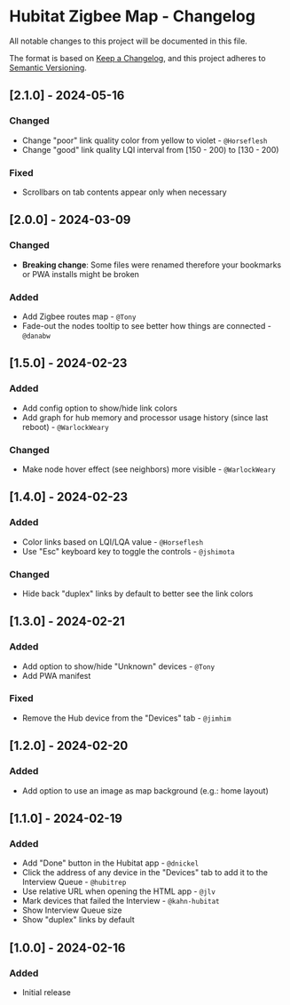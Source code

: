 # Hubitat Zigbee Map - Changelog

All notable changes to this project will be documented in this file.

The format is based on [Keep a Changelog](https://keepachangelog.com/en/1.0.0/),
and this project adheres to [Semantic Versioning](https://semver.org/spec/v2.0.0.html).

## [2.1.0] - 2024-05-16

### Changed
- Change "poor" link quality color from yellow to violet - `@Horseflesh`
- Change "good" link quality LQI interval from [150 - 200) to [130 - 200)

### Fixed
- Scrollbars on tab contents appear only when necessary

## [2.0.0] - 2024-03-09

### Changed
- **Breaking change**: Some files were renamed therefore your bookmarks or PWA installs might be broken

### Added
- Add Zigbee routes map - `@Tony`
- Fade-out the nodes tooltip to see better how things are connected - `@danabw`

## [1.5.0] - 2024-02-23
### Added
- Add config option to show/hide link colors
- Add graph for hub memory and processor usage history (since last reboot) - `@WarlockWeary`

### Changed
- Make node hover effect (see neighbors) more visible - `@WarlockWeary`

## [1.4.0] - 2024-02-23
### Added
- Color links based on LQI/LQA value - `@Horseflesh`
- Use "Esc" keyboard key to toggle the controls - `@jshimota`

### Changed
- Hide back "duplex" links by default to better see the link colors

## [1.3.0] - 2024-02-21
### Added
- Add option to show/hide "Unknown" devices - `@Tony`
- Add PWA manifest

### Fixed
- Remove the Hub device from the "Devices" tab - `@jimhim`

## [1.2.0] - 2024-02-20
### Added
- Add option to use an image as map background (e.g.: home layout)

## [1.1.0] - 2024-02-19
### Added
- Add "Done" button in the Hubitat app - `@dnickel`
- Click the address of any device in the "Devices" tab to add it to the Interview Queue - `@hubitrep`
- Use relative URL when opening the HTML app - `@jlv`
- Mark devices that failed the Interview  - `@kahn-hubitat`
- Show Interview Queue size
- Show "duplex" links by default

## [1.0.0] - 2024-02-16
### Added
- Initial release
